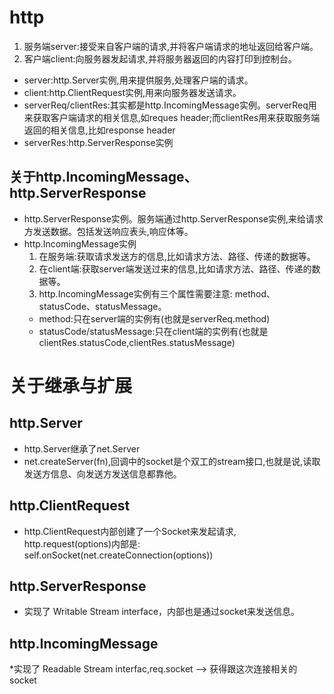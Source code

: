# http
 1. 服务端server:接受来自客户端的请求,并将客户端请求的地址返回给客户端。
 2. 客户端client:向服务器发起请求,并将服务器返回的内容打印到控制台。
 
 * server:http.Server实例,用来提供服务,处理客户端的请求。
 * client:http.ClientRequest实例,用来向服务器发送请求。
 * serverReq/clientRes:其实都是http.IncomingMessage实例。serverReq用来获取客户端请求的相关信息,如reques header;而clientRes用来获取服务端返回的相关信息,比如response header
 * serverRes:http.ServerResponse实例
## 关于http.IncomingMessage、http.ServerResponse
* http.ServerResponse实例。服务端通过http.ServerResponse实例,来给请求方发送数据。包括发送响应表头,响应体等。
* http.IncomingMessage实例
  1. 在服务端:获取请求发送方的信息,比如请求方法、路径、传递的数据等。
  2. 在client端:获取server端发送过来的信息,比如请求方法、路径、传递的数据等。
  3. http.IncomingMessage实例有三个属性需要注意: method、statusCode、statusMessage。
    * method:只在server端的实例有(也就是serverReq.method)
    * statusCode/statusMessage:只在client端的实例有(也就是clientRes.statusCode,clientRes.statusMessage)
  
# 关于继承与扩展
 ## http.Server
 * http.Server继承了net.Server
 * net.createServer(fn),回调中的socket是个双工的stream接口,也就是说,读取发送方信息、向发送方发送信息都靠他。
 ## http.ClientRequest
  * http.ClientRequest内部创建了一个Socket来发起请求, http.request(options)内部是:
    self.onSocket(net.createConnection(options))
 ## http.ServerResponse
   * 实现了 Writable Stream interface，内部也是通过socket来发送信息。
 ## http.IncomingMessage
   *实现了 Readable Stream interfac,req.socket --> 获得跟这次连接相关的socket